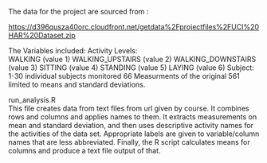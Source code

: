 
The data for the project are sourced from :

https://d396qusza40orc.cloudfront.net/getdata%2Fprojectfiles%2FUCI%20HAR%20Dataset.zip 

The Variables included:
Activity Levels:  
    WALKING (value 1)
    WALKING_UPSTAIRS (value 2)
    WALKING_DOWNSTAIRS (value 3)
    SITTING (value 4)
    STANDING (value 5)
    LAYING (value 6)
Subject:  1-30 individual subjects monitored
66 Measurments of the original 561 limited to means and standard deviations.


run_analysis.R  
This file creates data from text files from url given by course.
It combines rows and columns and applies names to them.
It extracts measurements on mean and standard deviation, and then uses descriptive activity names for the activities of the data set.
Appropriate labels are given to variable/column names that are less abbreviated.
Finally, the R script calculates means for columns and produce a text file output of that.  










